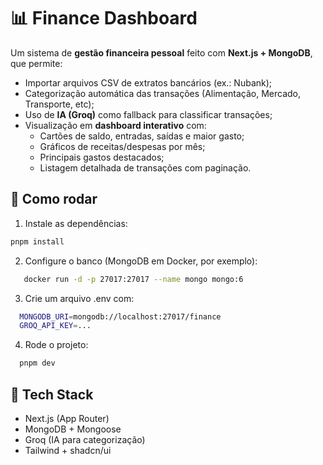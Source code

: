 # 📊 Finance Dashboard

Um sistema de **gestão financeira pessoal** feito com **Next.js + MongoDB**, que permite:

- Importar arquivos CSV de extratos bancários (ex.: Nubank);
- Categorização automática das transações (Alimentação, Mercado, Transporte, etc);
- Uso de **IA (Groq)** como fallback para classificar transações;
- Visualização em **dashboard interativo** com:
  - Cartões de saldo, entradas, saídas e maior gasto;
  - Gráficos de receitas/despesas por mês;
  - Principais gastos destacados;
  - Listagem detalhada de transações com paginação.

## 🚀 Como rodar

1. Instale as dependências:

```bash
pnpm install
```

2. Configure o banco (MongoDB em Docker, por exemplo):

```bash
   docker run -d -p 27017:27017 --name mongo mongo:6
```

3. Crie um arquivo .env com:

```bash
  MONGODB_URI=mongodb://localhost:27017/finance
  GROQ_API_KEY=...
```

4. Rode o projeto:

```bash
  pnpm dev
```

## 📌 Tech Stack

- Next.js (App Router)
- MongoDB + Mongoose
- Groq (IA para categorização)
- Tailwind + shadcn/ui
